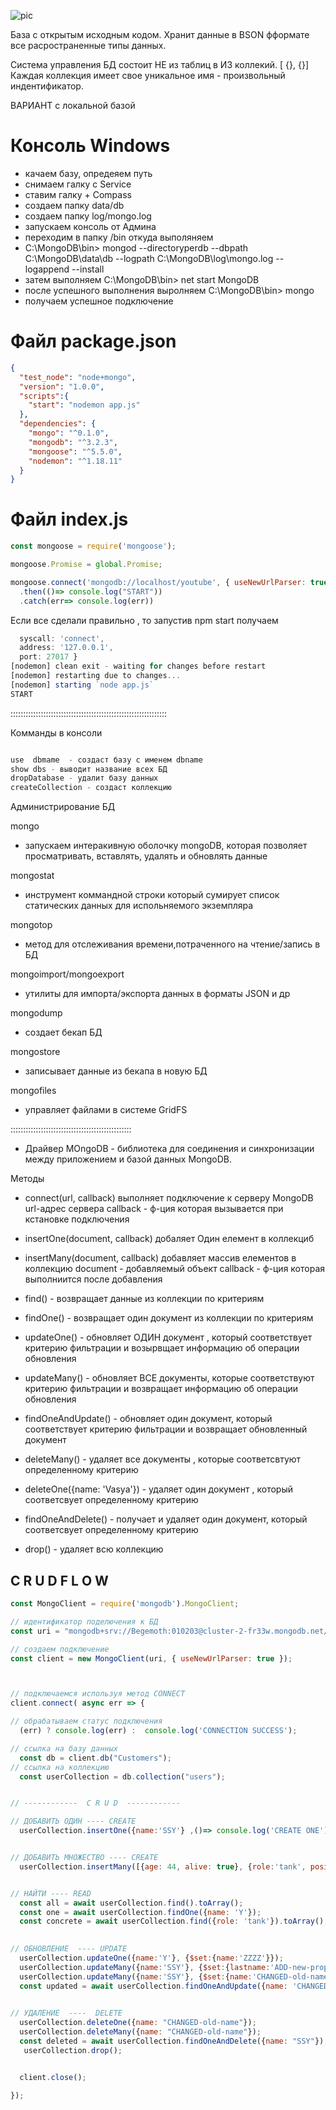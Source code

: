 ![pic](http://i.piccy.info/i9/ba321f1c0a31a09020e2a6208ee21ed9/1554789851/162103/1309575/MongoDB_1440x728.jpg)

База с открытым исходным кодом. Хранит данные в BSON фформате все расространенные типы данных. 

Система управления БД состоит НЕ из таблиц в ИЗ коллекий. [ {}, {}]
Каждая коллекция имеет свое уникальное имя - произвольный индентификатор.

ВАРИАНТ с локальной базой 

# Консоль Windows

- качаем базу, опредеяем путь 
- снимаем галку с Service
- ставим галку + Compass 
- создаем папку data/db
- создаем папку log/mongo.log
- запускаем консоль от Админа
- переходим в папку /bin откуда выполяняем
- C:\MongoDB\bin> mongod --directoryperdb --dbpath C:\MongoDB\data\db --logpath C:\MongoDB\log\mongo.log --logappend --install
- затем выполняем C:\MongoDB\bin> net start MongoDB
- после успешного выполнения выролняем C:\MongoDB\bin> mongo
- получаем успешное подключение
 

# Файл package.json
```json
{
  "test_node": "node+mongo",
  "version": "1.0.0",
  "scripts":{
    "start": "nodemon app.js"
  },
  "dependencies": {
    "mongo": "^0.1.0",
    "mongodb": "^3.2.3",
    "mongoose": "^5.5.0",
    "nodemon": "^1.18.11"
  }
}
```

# Файл index.js 
```jsx
const mongoose = require('mongoose');

mongoose.Promise = global.Promise;

mongoose.connect('mongodb://localhost/youtube', { useNewUrlParser: true })
  .then(()=> console.log("START"))
  .catch(err=> console.log(err))  
```

Если все сделали правильно , то запустив npm start получаем

```js
  syscall: 'connect',
  address: '127.0.0.1',
  port: 27017 }
[nodemon] clean exit - waiting for changes before restart
[nodemon] restarting due to changes...
[nodemon] starting `node app.js`
START
```

::::::::::::::::::::::::::::::::::::::::::::::::::::::::::::::

  
Комманды в консоли 
```jsx

use  dbmame  - создаст базу с именем dbname
show dbs - выводит название всех БД
dropDatabase - удалит базу данных
createCollection - создаст коллекцию

```

Администрирование БД

mongo 
- запускаем интеракивную оболочку mongoDB, которая позволяет просматривать, вставлять, удалять и обновлять данные

mongostat 
- инструмент коммандной строки который сумирует список статических данных для испольняемого экземпляра

mongotop 
- метод для отслеживания времени,потраченного на чтение/запись в БД

mongoimport/mongoexport
- утилиты для импорта/экспорта данных в форматы JSON и др

mongodump 
- создает бекап БД

mongostore 
- записывает данные из бекапа в новую БД

mongofiles
- управляет файлами в системе GridFS


::::::::::::::::::::::::::::::::::::::::::::::::

- Драйвер MOngoDB - библиотека для соединения и синхронизации между приложением и базой данных MongoDB. 

Методы

- connect(url, callback)  выполняет подключение к серверу MongoDB
url-адрес сервера
callback - ф-ция которая вызывается при кстановке подключения

- insertOne(document, callback) добаляет Один елемент в коллекциб
- insertMany(document, callback) добавляет массив елементов в коллекцию 
document - добавляемый объект
callback - ф-ция которая выполниится после добавления 

- find() - возвращает данные из коллекции по критериям

- findOne() - возвращает один документ из коллекции по критериям

- updateOne() - обновляет ОДИН документ , который соответствует критерию фильтрации и возырвщает информацию об операции обновления

- updateMany() - обновляет ВСЕ документы, которые соответствуют критерию фильтрации и возвращает информацию об операции обновления

- findOneAndUpdate() - обновляет один документ, который соответствует критерию фильтрации и возвращает обновленный документ

- deleteMany() - удаляет все документы , которые соответсвтуют определенному критерию

- deleteOne({name: 'Vasya'}) - удаляет один документ , который соответсвует определенному критерию 

- findOneAndDelete() - получает и удаляет один документ, который соответсвует определенному критерию 

- drop() - удаляет всю коллекцию 

## C R U D   F L O W
```js
const MongoClient = require('mongodb').MongoClient; 

// идентификатор поделючения к БД
const uri = "mongodb+srv://Begemoth:010203@cluster-2-fr33w.mongodb.net/test?retryWrites=true";

// создаем подключение
const client = new MongoClient(uri, { useNewUrlParser: true });



// подключаемся используя метод CONNECT
client.connect( async err => { 

// обрабатываем статус подключения
  (err) ? console.log(err) :  console.log('CONNECTION SUCCESS'); 

// ссылка на базу данных 
  const db = client.db("Customers");
// ссылка на коллекцию  
  const userCollection = db.collection("users");


// ------------  C R U D  ------------

// ДОБАВИТЬ ОДИН ---- CREATE
  userCollection.insertOne({name:'SSY'} ,()=> console.log('CREATE ONE'));


// ДОБАВИТЬ МНОЖЕСТВО ---- CREATE
  userCollection.insertMany([{age: 44, alive: true}, {role:'tank', position: 2}], ()=>console.log('CREATE MANY'));


// НАЙТИ ---- READ
  const all = await userCollection.find().toArray();
  const one = await userCollection.findOne({name: 'Y'});
  const concrete = await userCollection.find({role: 'tank'}).toArray(); 
   

// ОБНОВЛЕНИЕ  ---- UPDATE
  userCollection.updateOne({name:'Y'}, {$set:{name:'ZZZZ'}});
  userCollection.updateMany({name:'SSY'}, {$set:{lastname:'ADD-new-prop'}});
  userCollection.updateMany({name:'SSY'}, {$set:{name:'CHANGED-old-name'}});
  const updated = await userCollection.findOneAndUpdate({name: 'CHANGED-old-name'},{$set:{lastname:'retOr'}}, {returnOriginal:false});
   

// УДАЛЕНИЕ  ----  DELETE
  userCollection.deleteOne({name: "CHANGED-old-name"});
  userCollection.deleteMany({name: "CHANGED-old-name"});
  const deleted = await userCollection.findOneAndDelete({name: "SSY"});
   userCollection.drop();


  client.close();

}); 
```